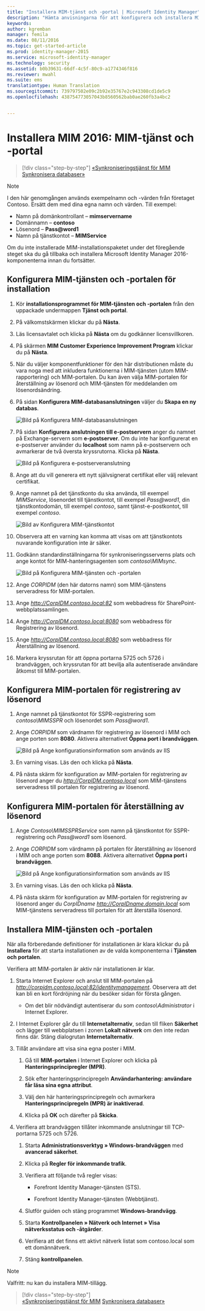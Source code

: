 ```yaml
---
title: "Installera MIM-tjänst och -portal | Microsoft Identity Manager"
description: "Hämta anvisningarna för att konfigurera och installera MIM-tjänsten och -portalen för Microsoft Identity Manager 2016"
keywords: 
author: kgremban
manager: femila
ms.date: 08/11/2016
ms.topic: get-started-article
ms.prod: identity-manager-2015
ms.service: microsoft-identity-manager
ms.technology: security
ms.assetid: b0b39631-66df-4c5f-80c9-a1774346f816
ms.reviewer: mwahl
ms.suite: ems
translationtype: Human Translation
ms.sourcegitcommit: 739797502e09c2b92e35767e2c943308cd1de5c9
ms.openlocfilehash: 438754773057043b8560562bab0ae260fb3a4bc2


---
```


# Installera MIM 2016: MIM-tjänst och -portal

>[!div class="step-by-step"]
[«Synkroniseringstjänst för MIM](install-mim-sync.md)
[Synkronisera databaser»](install-mim-sync-ad-service.md)

> [!NOTE]
> I den här genomgången används exempelnamn och -värden från företaget Contoso. Ersätt dem med dina egna namn och värden. Till exempel:
> - Namn på domänkontrollant – **mimservername**
> - Domännamn – **contoso**
> - Lösenord – **Pass@word1**
> - Namn på tjänstkontot – **MIMService**

Om du inte installerade MIM-installationspaketet under det föregående steget ska du gå tillbaka och installera Microsoft Identity Manager 2016-komponenterna innan du fortsätter.


## Konfigurera MIM-tjänsten och -portalen för installation

1. Kör **installationsprogrammet för MIM-tjänsten och -portalen** från den uppackade undermappen **Tjänst och portal**.

2. På välkomstskärmen klickar du på **Nästa**.

3. Läs licensavtalet och klicka på **Nästa** om du godkänner licensvillkoren.

4. På skärmen **MIM Customer Experience Improvement Program** klickar du på **Nästa**.

5. När du väljer komponentfunktioner för den här distributionen måste du vara noga med att inkludera funktionerna i MIM-tjänsten (utom MIM-rapportering) och MIM-portalen. Du kan även välja MIM-portalen för återställning av lösenord och MIM-tjänsten för meddelanden om lösenordsändring.

6. På sidan **Konfigurera MIM-databasanslutningen** väljer du **Skapa en ny databas**.

    ![Bild på Konfigurera MIM-databasanslutningen](media/MIM-Install10.png)

7. På sidan **Konfigurera anslutningen till e-postservern** anger du namnet på Exchange-servern som **e-postserver**. Om du inte har konfigurerat en e-postserver använder du **localhost** som namn på e-postservern och avmarkerar de två översta kryssrutorna. Klicka på **Nästa**.

    ![Bild på Konfigurera e-postserveranslutning](media/MIM-Install11.png)

8. Ange att du vill generera ett nytt självsignerat certifikat eller välj relevant certifikat.

9. Ange namnet på det tjänstkonto du ska använda, till exempel *MIMService*, lösenordet till tjänstkontot, till exempel *Pass@word1*, din tjänstkontodomän, till exempel *contoso*, samt tjänst-e-postkontot, till exempel *contoso*.

    ![Bild av Konfigurera MIM-tjänstkontot](media/MIM-Install12.png)

10. Observera att en varning kan komma att visas om att tjänstkontots nuvarande konfiguration inte är säker.

11. Godkänn standardinställningarna för synkroniseringsserverns plats och ange kontot för MIM-hanteringsagenten som *contoso\MIMsync*.

    ![Bild på Konfigurera MIM-tjänsten och -portalen](media/MIM-Install13.png)

12. Ange *CORPIDM* (den här datorns namn) som MIM-tjänstens serveradress för MIM-portalen.

13. Ange *http://CorpIDM.contoso.local:82* som webbadress för SharePoint-webbplatssamlingen.

14. Ange *http://CorpIDM.contoso.local:8080* som webbadress för Registrering av lösenord.

15. Ange *http://CorpIDM.contoso.local:8080* som webbadress för Återställning av lösenord.

16. Markera kryssrutan för att öppna portarna 5725 och 5726 i brandväggen, och kryssrutan för att bevilja alla autentiserade användare åtkomst till MIM-portalen.

## Konfigurera MIM-portalen för registrering av lösenord

1.  Ange namnet på tjänstkontot för SSPR-registrering som *contoso\MIMSSPR* och lösenordet som *Pass@word1*.

2.  Ange *CORPIDM* som värdnamn för registrering av lösenord i MIM och ange porten som **8080**. Aktivera alternativet **Öppna port i brandväggen**.

    ![Bild på Ange konfigurationsinformation som används av IIS](media/MIM-Install14.png)

3.  En varning visas. Läs den och klicka på **Nästa**.

4. På nästa skärm för konfiguration av MIM-portalen för registrering av lösenord anger du *http://CorpIDM.contoso.local* som MIM-tjänstens serveradress till portalen för registrering av lösenord.

## Konfigurera MIM-portalen för återställning av lösenord

1.  Ange *Contoso\MIMSSPRService* som namn på tjänstkontot för SSPR-registrering och *Pass@word1* som lösenord.

2.  Ange *CORPIDM* som värdnamn på portalen för återställning av lösenord i MIM och ange porten som **8088**. Aktivera alternativet **Öppna port i brandväggen**.

    ![Bild på Ange konfigurationsinformation som används av IIS](media/MIM-Install15.png)

3.  En varning visas. Läs den och klicka på **Nästa**.

4. På nästa skärm för konfiguration av MIM-portalen för registrering av lösenord anger du *CorpIDname http://CorpIDname.domain.local* som MIM-tjänstens serveradress till portalen för att återställa lösenord.

## Installera MIM-tjänsten och -portalen

När alla förberedande definitioner för installationen är klara klickar du på **Installera** för att starta installationen av de valda komponenterna i **Tjänsten och portalen**.

Verifiera att MIM-portalen är aktiv när installationen är klar.

1. Starta Internet Explorer och anslut till MIM-portalen på  *http://corpidm.contoso.local:82/identitymanagement*. Observera att det kan bli en kort fördröjning när du besöker sidan för första gången.

    - Om det blir nödvändigt autentiserar du som *contoso\Administrator* i Internet Explorer.

2. I Internet Explorer går du till **Internetalternativ**, sedan till fliken **Säkerhet** och lägger till webbplatsen i zonen **Lokalt nätverk** om den inte redan finns där.  Stäng dialogrutan **Internetalternativ**.

3. Tillåt användare att visa sina egna poster i MIM.

    1.  Gå till **MIM-portalen** i Internet Explorer och klicka på **Hanteringsprincipregler (MPR)**.

    2.  Sök efter hanteringsprincipregeln **Användarhantering: användare får läsa sina egna attribut**.

    3.  Välj den här hanteringsprincipregeln och avmarkera **Hanteringsprincipregeln (MPR) är inaktiverad**.

    4.  Klicka på **OK** och därefter på **Skicka**.

4.  Verifiera att brandväggen tillåter inkommande anslutningar till TCP-portarna 5725 och 5726.

    1.  Starta **Administrationsverktyg » Windows-brandväggen** med **avancerad säkerhet**.

    2.  Klicka på **Regler för inkommande trafik**.

    3.  Verifiera att följande två regler visas:

        -   Forefront Identity Manager-tjänsten (STS).

        -   Forefront Identity Manager-tjänsten (Webbtjänst).

    4.  Slutför guiden och stäng programmet **Windows-brandvägg**.

    5.  Starta **Kontrollpanelen » Nätverk och Internet » Visa nätverksstatus och -åtgärder**.

    6.  Verifiera att det finns ett aktivt nätverk listat som contoso.local som ett domännätverk.

    7.  Stäng **kontrollpanelen**.

> [!NOTE]
> Valfritt: nu kan du installera MIM-tillägg.

>[!div class="step-by-step"]  
[«Synkroniseringstjänst för MIM](install-mim-sync.md)
[Synkronisera databaser»](install-mim-sync-ad-service.md)



<!--HONumber=Aug16_HO2-->


